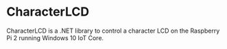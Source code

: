 # CharacterLCD
CharacterLCD is a .NET library to control a character LCD on the Raspberry Pi 2 running Windows 10 IoT Core.
